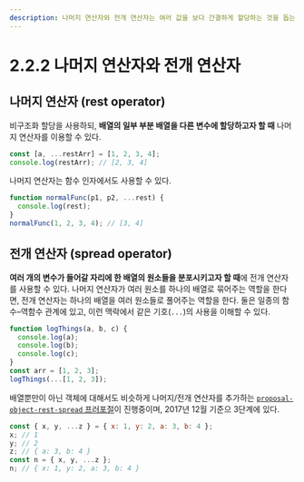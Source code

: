 ```yaml
---
description: 나머지 연산자와 전개 연산자는 여러 값을 보다 간결하게 할당하는 것을 돕는다.
---
```


# 2.2.2 나머지 연산자와 전개 연산자

## **나머지 연산자 \(rest operator\)**

비구조화 할당을 사용하되, **배열의 일부 부분 배열을 다른 변수에 할당하고자 할 때** 나머지 연산자를 이용할 수 있다.

```javascript
const [a, ...restArr] = [1, 2, 3, 4];
console.log(restArr); // [2, 3, 4]
```

나머지 연산자는 함수 인자에서도 사용할 수 있다.

```javascript
function normalFunc(p1, p2, ...rest) {
  console.log(rest);
}
normalFunc(1, 2, 3, 4); // [3, 4]
```

## **전개 연산자 \(spread operator\)**

**여러 개의 변수가 들어갈 자리에 한 배열의 원소들을 분포시키고자 할 때**에 전개 연산자를 사용할 수 있다. 나머지 연산자가 여러 원소를 하나의 배열로 묶어주는 역할을 한다면, 전개 연산자는 하나의 배열을 여러 원소들로 풀어주는 역할을 한다. 둘은 일종의 함수–역함수 관계에 있고, 이런 맥락에서 같은 기호\(`...`\)의 사용을 이해할 수 있다.

```javascript
function logThings(a, b, c) {
  console.log(a);
  console.log(b);
  console.log(c);
}
const arr = [1, 2, 3];
logThings(...[1, 2, 3]);
```

배열뿐만이 아닌 객체에 대해서도 비슷하게 나머지/전개 연산자를 추가하는 [`proposal-object-rest-spread` 프러포절](https://github.com/tc39/proposal-object-rest-spread)이 진행중이며, 2017년 12월 기준으 3단계에 있다.

```javascript
const { x, y, ...z } = { x: 1, y: 2, a: 3, b: 4 };
x; // 1 
y; // 2 
z; // { a: 3, b: 4 }
const n = { x, y, ...z };
n; // { x: 1, y: 2, a: 3, b: 4 }
```

